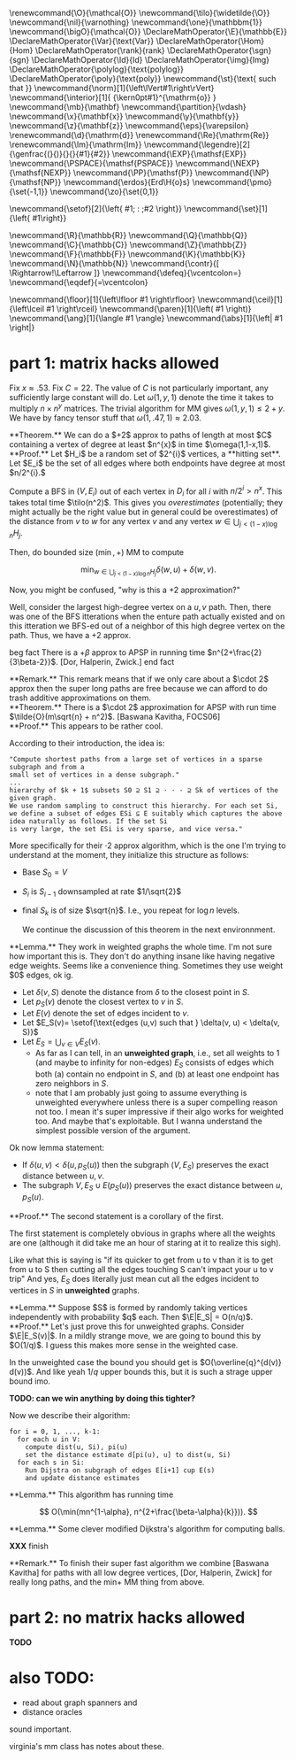\renewcommand{\O}{\mathcal{O}}
\newcommand{\tilo}{\widetilde{\O}}
\newcommand{\nil}{\varnothing}
\newcommand{\one}{\mathbbm{1}}
\newcommand{\bigO}{\mathcal{O}}
\DeclareMathOperator{\E}{\mathbb{E}}
\DeclareMathOperator{\Var}{\text{Var}}
\DeclareMathOperator{\Hom}{Hom}
\DeclareMathOperator{\rank}{rank}
\DeclareMathOperator{\sgn}{sgn}
\DeclareMathOperator{\Id}{Id}
\DeclareMathOperator{\img}{Img}
\DeclareMathOperator{\polylog}{\text{polylog}}
\DeclareMathOperator{\poly}{\text{poly}}
\newcommand{\st}{\text{ such that }}
\newcommand{\norm}[1]{\left\lVert#1\right\rVert}
\newcommand{\interior}[1]{ {\kern0pt#1}^{\mathrm{o}} }
\newcommand{\mb}{\mathbf}
\newcommand{\partition}{\vdash}
\newcommand{\x}{\mathbf{x}}
\newcommand{\y}{\mathbf{y}}
\newcommand{\z}{\mathbf{z}}
\newcommand{\eps}{\varepsilon}
\renewcommand{\d}{\mathrm{d}}
\renewcommand{\Re}{\mathrm{Re}}
\renewcommand{\Im}{\mathrm{Im}}
\newcommand{\legendre}[2]{\genfrac{(}{)}{}{}{#1}{#2}}
\newcommand{\EXP}{\mathsf{EXP}}
\newcommand{\PSPACE}{\mathsf{PSPACE}}
\newcommand{\NEXP}{\mathsf{NEXP}}
\newcommand{\PP}{\mathsf{P}}
\newcommand{\NP}{\mathsf{NP}}
\newcommand{\erdos}{Erd\H{o}s}
\newcommand{\pmo}{\set{-1,1}}
\newcommand{\zo}{\set{0,1}}


\newcommand{\setof}[2]{\left\{ #1\; : \;#2 \right\}}
\newcommand{\set}[1]{\left\{ #1\right\}}

\newcommand{\R}{\mathbb{R}}
\newcommand{\Q}{\mathbb{Q}}
\newcommand{\C}{\mathbb{C}}
\newcommand{\Z}{\mathbb{Z}}
\newcommand{\F}{\mathbb{F}}
\newcommand{\K}{\mathbb{K}}
\newcommand{\N}{\mathbb{N}}
\newcommand{\contr}{\[ \Rightarrow\!\Leftarrow \]}
\newcommand{\defeq}{\vcentcolon=}
\newcommand{\eqdef}{=\vcentcolon}

\newcommand{\floor}[1]{\left\lfloor #1 \right\rfloor}
\newcommand{\ceil}[1]{\left\lceil #1 \right\rceil}
\newcommand{\paren}[1]{\left( #1 \right)}
\newcommand{\ang}[1]{\langle #1 \rangle}
\newcommand{\abs}[1]{\left| #1 \right|}


# part 1: matrix hacks allowed

Fix $x\approx .53$. Fix $C=22$. The value of $C$ is not
particularly important, any sufficiently large constant will do.
Let $\omega(1,y,1)$ denote the time it takes to multiply
$n\times n^{y}$ matrices.
The trivial algorithm for MM gives $\omega(1,y,1)\le 2+y$.
We have by fancy tensor stuff that $\omega(1,.47,1)\approx 2.03$.

<div class="thm envbox">**Theorem.**
We can do a $+2$ approx to paths of length at most $C$ containing
a vertex of degree at least $n^{x}$ in time $\omega(1,1-x,1)$.
</div>
<div class="pf envbox">**Proof.**
Let $H_i$ be a random set of $2^{i}$ vertices, a **hitting set**.
Let $E_i$ be the set of all edges where both endpoints have
degree at most $n/2^{i}.$

Compute a BFS in $(V, E_i)$ out of each vertex in $D_i$ for all
$i$ with $n/2^{i} > n^{x}$.
This takes total time $\tilo(n^2)$.
This gives you *overestimates* (potentially; they might actually
be the right value but in general could be overestimates) of the
distance from $v$ to  $w$ for any vertex $v$ and any vertex $w\in
\bigcup_{j<(1-x)\log n} H_j$.

Then, do bounded size $(\min,+)$  MM to compute 

$$ \min_{w\in \bigcup_{j<(1-x)\log n} H_j} \delta(w, u) + \delta(w, v) .$$ 

Now, you might be confused, "why is this a +2 approximation?"

Well, consider the largest high-degree vertex on a $u,v$ path.
Then, there was one of the BFS itterations when the enture path
actually existed and on this itteration we BFS-ed out of a
neighbor of this high degree vertex on the path. Thus, we have a
$+2$ approx.

</div>

beg fact
There is a $+\beta$ approx to APSP in running time $n^{2+\frac{2}{3\beta-2}}$.
[Dor, Halperin, Zwick.]
end fact
<div class="rmk envbox">**Remark.**
This remark means that if we only care about a $\cdot 2$ approx
then the super long paths are free because we can afford to do
trash additive approximations on them.
</div>

<div class="thm envbox">**Theorem.**
There is a $\cdot 2$ approximation for APSP with run time
$\tilde{O}(m\sqrt{n} + n^2)$.
[Baswana Kavitha, FOCS06]
</div>
<div class="pf envbox">**Proof.**
This appears to be rather cool.

According to their introduction, the idea is:
```
"Compute shortest paths from a large set of vertices in a sparse subgraph and from a
small set of vertices in a dense subgraph." 
...
hierarchy of $k + 1$ subsets S0 ⊇ S1 ⊇ · · · ⊇ Sk of vertices of the given graph. 
We use random sampling to construct this hierarchy. For each set Si, we define a subset of edges ESi ⊆ E suitably which captures the above idea naturally as follows. If the set Si
is very large, the set ESi is very sparse, and vice versa."
```
More specifically for their $\cdot 2$ approx algorithm, which is
the one I'm trying to understand at the moment, they initialize
this structure as follows:

- Base $S_0 = V$
- $S_i$  is $S_{i-1}$ downsampled at rate  $1/\sqrt{2}$
- final  $S_k$ is of size $\sqrt{n}$. I.e., you repeat for  $\log n$ levels.

    We continue the discussion of this theorem in the next
    environnment.
</div>

<div class="lem envbox">**Lemma.**
They work in weighted graphs the whole time. I'm not sure how
important this is. They don't do anything insane like
having negative edge weights. Seems like a convenience thing.
Sometimes they use weight $0$ edges, ok ig.

- Let $\delta(v,S)$ denote the distance from  $\delta$ to  the closest point in $S$. 
- Let $p_S(v)$ denote the closest vertex to  $v$ in $S$.
- Let $E(v)$ denote the set of edges incident to  $v$.
- Let $E_S(v)= \setof{\text{edges (u,v) such that } \delta(v, u) < \delta(v, S)}$
- Let $E_S = \bigcup_{v\in V} E_S(v)$.
  - As far as I can tell, in an **unweighted graph**, i.e., set
      all weights to $1$ (and maybe to infinity for non-edges)
      $E_S$ consists of edges which both (a) contain no endpoint in
      $S$, and (b) at least one endpoint has zero neighbors in $S$.
  - note that I am probably just going to assume everything is
      unweighted everywhere unless there is a super compelling
      reason not too. I mean it's super impressive if their algo
      works for weighted too. And maybe that's exploitable. But I
      wanna understand the simplest possible version of the
      argument.

Ok now lemma statement:

- If $\delta(u,v)< \delta(u, p_S(u))$ then the subgraph $(V, E_S)$ preserves the exact distance between  $u,v$.
- The subgraph $V, E_S\cup E(p_S(u))$ preserves the exact
    distance between $u,p_S(u)$.
</div>
<div class="pf envbox">**Proof.**
The second statement is a corollary of the first.

The first statement is completely obvious in graphs where all the
weights are one (although it did take me an hour of staring at it
to realize this sigh).

Like what this is saying is "if its quicker to get from u to v
than it is to get from u to S then cutting all the edges touching
S can't impact your u to v trip"
And yes, $E_S$ does literally just mean cut all the edges
incident to vertices in $S$ in **unweighted** graphs.
</div>

<div class="lem envbox">**Lemma.**
Suppose $S$ is formed by randomly taking vertices independently
with probability $q$ each. Then $\E|E_S| = O(n/q)$.
</div>
<div class="pf envbox">**Proof.**
Let's just prove this for unweighted graphs.
Consider $\E|E_S(v)|$. 
In a mildly strange move, we are going to bound this by $O(1/q)$.
I guess this makes more sense in the weighted case.

In the unweighted case the bound you should get is $O(\overline{q}^{d(v)} d(v))$.
And like yeah $1/q$ upper bounds this, but it is such a strage
upper bound imo.

**TODO: can we win anything by doing this tighter?**

</div>

Now we describe their algorithm:

```
for i = 0, 1, ..., k-1:
  for each u in V: 
    compute dist(u, Si), pi(u)
    set the distance estimate d[pi(u), u] to dist(u, Si)
  for each s in Si:
    Run Dijstra on subgraph of edges E[i+1] cup E(s)
    and update distance estimates
```

<div class="lem envbox">**Lemma.**
This algorithm has running time

$$ O(\min(mn^{1-\alpha}, n^{2+\frac{\beta-\alpha}{k}})). $$ 
</div>

<div class="lem envbox">**Lemma.**
Some clever modified Dijkstra's algorithm for computing balls.
</div>

**XXX**
finish

<div class="rmk envbox">**Remark.**
To finish their super fast algorithm we combine [Baswana Kavitha]
for paths with all low degree vertices, [Dor, Halperin, Zwick]
for really long paths, and the min+ MM thing from above.
</div>

# part 2: no matrix hacks allowed

**TODO**

# also TODO:

- read about graph spanners and 
- distance oracles

sound important.

virginia's mm class has notes about these.

